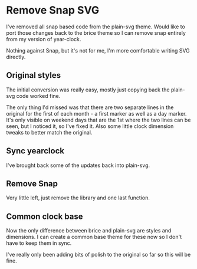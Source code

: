 Remove Snap SVG
===============

I've removed all snap based code from the plain-svg theme.
Would like to port those changes back to the brice theme so I can remove snap entirely from my version of year-clock.

Nothing against Snap, but it's not for me, I'm more comfortable writing SVG directly.




Original styles
---------------
The initial conversion was really easy, mostly just copying back the plain-svg code worked fine.

The only thing I'd missed was that there are two separate lines in the original for the first of each month - a first marker as well as a day marker.
It's only visible on weekend days that are the 1st where the two lines can be seen, but I noticed it, so I've fixed it.
Also some little clock dimension tweaks to better match the original.



Sync yearclock
--------------

I've brought back some of the updates back into plain-svg.

Remove Snap
-----------

Very little left, just remove the library and one last function.



Common clock base
-----------------

Now the only difference between brice and plain-svg are styles and dimensions.
I can create a common base theme for these now so I don't have to keep them in sync.

I've really only been adding bits of polish to the original so far so this will be fine.